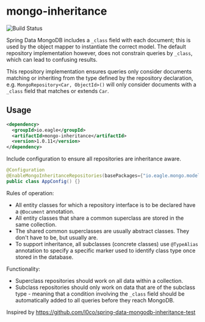 # mongo-inheritance


![Build Status](https://eagle-io.semaphoreci.com/badges/mongo-inheritance.svg?style=shields)

Spring Data MongoDB includes a `_class` field with each document; this is used by the object mapper to instantiate the correct model. The default repository implementation however, does not constrain queries by `_class`, which can lead to confusing results.

This repository implementation ensures queries only consider documents matching or inheriting from the type defined by the repository declaration, e.g. `MongoRepository<Car, ObjectId>()` will only consider documents with a `_class` field that matches or extends `Car`.

## Usage

```xml
<dependency>
  <groupId>io.eagle</groupId>
  <artifactId>mongo-inheritance</artifactId>
  <version>1.0.11</version>
</dependency>
```

Include configuration to ensure all repositories are inheritance aware.

```java
@Configuration
@EnableMongoInheritanceRepositories(basePackages={"io.eagle.mongo.models"})
public class AppConfig() {}
```

Rules of operation:
- All entity classes for which a repository interface is to be declared have a `@Document` annotation.
- All entity classes that share a common superclass are stored in the same collection.
- The shared common superclasses are usually abstract classes. They don't have to be, but usually are.
- To support inheritance, all subclasses (concrete classes) use `@TypeAlias` annotation to specify a specific marker used to identify class type once stored in the database.

Functionality:
- Superclass repositories should work on all data within a collection.
- Subclass repositories should only work on data that are of the subclass type - meaning that a condition
 involving the `_class` field should be automatically added to all queries before they reach MongoDB.

Inspired by https://github.com/l0co/spring-data-mongodb-inheritance-test
